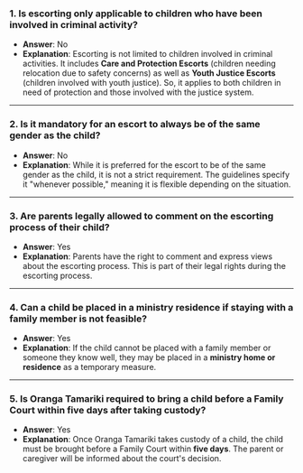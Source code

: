 ### 1. **Is escorting only applicable to children who have been involved in criminal activity?**

- **Answer**: No
- **Explanation**: Escorting is not limited to children involved in criminal activities. It includes **Care and Protection Escorts** (children needing relocation due to safety concerns) as well as **Youth Justice Escorts** (children involved with youth justice). So, it applies to both children in need of protection and those involved with the justice system.

------

### 2. **Is it mandatory for an escort to always be of the same gender as the child?**

- **Answer**: No
- **Explanation**: While it is preferred for the escort to be of the same gender as the child, it is not a strict requirement. The guidelines specify it "whenever possible," meaning it is flexible depending on the situation.

------

### 3. **Are parents legally allowed to comment on the escorting process of their child?**

- **Answer**: Yes
- **Explanation**: Parents have the right to comment and express views about the escorting process. This is part of their legal rights during the escorting process.

------

### 4. **Can a child be placed in a ministry residence if staying with a family member is not feasible?**

- **Answer**: Yes
- **Explanation**: If the child cannot be placed with a family member or someone they know well, they may be placed in a **ministry home or residence** as a temporary measure.

------

### 5. **Is Oranga Tamariki required to bring a child before a Family Court within five days after taking custody?**

- **Answer**: Yes
- **Explanation**: Once Oranga Tamariki takes custody of a child, the child must be brought before a Family Court within **five days**. The parent or caregiver will be informed about the court's decision.
